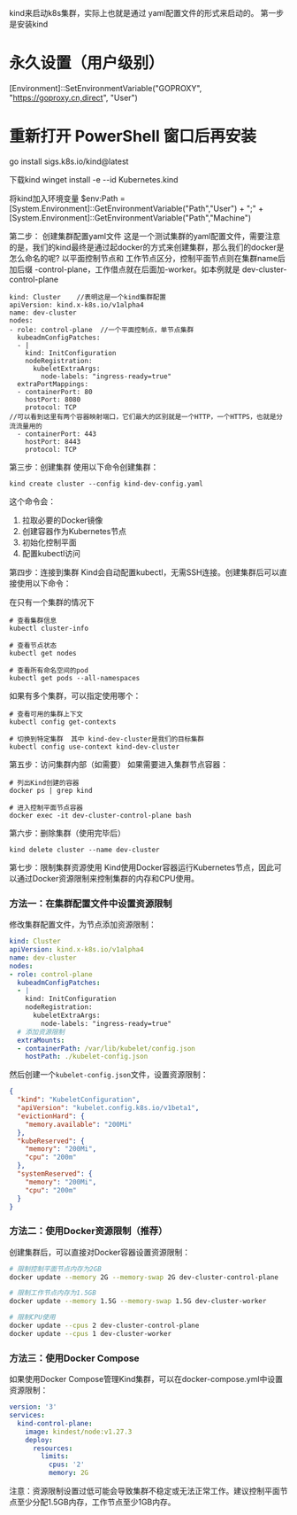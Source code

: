 kind来启动k8s集群，实际上也就是通过 yaml配置文件的形式来启动的。
第一步是安装kind
# 永久设置（用户级别）
[Environment]::SetEnvironmentVariable("GOPROXY", "https://goproxy.cn,direct", "User")

# 重新打开 PowerShell 窗口后再安装
go install sigs.k8s.io/kind@latest

下载kind
winget install -e --id Kubernetes.kind

将kind加入环境变量
$env:Path = [System.Environment]::GetEnvironmentVariable("Path","User") + ";" + [System.Environment]::GetEnvironmentVariable("Path","Machine")


第二步： 创建集群配置yaml文件
这是一个测试集群的yaml配置文件，需要注意的是，我们的kind最终是通过起docker的方式来创建集群，那么我们的docker是怎么命名的呢? 
以平面控制节点和 工作节点区分，控制平面节点则在集群name后加后缀 -control-plane，工作借点就在后面加-worker。如本例就是 dev-cluster-control-plane
```
kind: Cluster    //表明这是一个kind集群配置
apiVersion: kind.x-k8s.io/v1alpha4
name: dev-cluster         
nodes:
- role: control-plane  //一个平面控制点，单节点集群
  kubeadmConfigPatches:
  - |
    kind: InitConfiguration
    nodeRegistration:
      kubeletExtraArgs:
        node-labels: "ingress-ready=true"
  extraPortMappings:
  - containerPort: 80
    hostPort: 8080
    protocol: TCP
//可以看到这里有两个容器映射端口，它们最大的区别就是一个HTTP，一个HTTPS，也就是分流流量用的
  - containerPort: 443
    hostPort: 8443
    protocol: TCP 
```

第三步：创建集群
使用以下命令创建集群：
```
kind create cluster --config kind-dev-config.yaml
```

这个命令会：
1. 拉取必要的Docker镜像
2. 创建容器作为Kubernetes节点
3. 初始化控制平面
4. 配置kubectl访问

第四步：连接到集群
Kind会自动配置kubectl，无需SSH连接。创建集群后可以直接使用以下命令：

在只有一个集群的情况下
```
# 查看集群信息
kubectl cluster-info

# 查看节点状态
kubectl get nodes

# 查看所有命名空间的pod
kubectl get pods --all-namespaces
```

如果有多个集群，可以指定使用哪个：
```
# 查看可用的集群上下文
kubectl config get-contexts

# 切换到特定集群  其中 kind-dev-cluster是我们的目标集群
kubectl config use-context kind-dev-cluster
```

第五步：访问集群内部（如需要）
如果需要进入集群节点容器：
```
# 列出Kind创建的容器
docker ps | grep kind

# 进入控制平面节点容器
docker exec -it dev-cluster-control-plane bash
```

第六步：删除集群（使用完毕后）
```
kind delete cluster --name dev-cluster
```

第七步：限制集群资源使用
Kind使用Docker容器运行Kubernetes节点，因此可以通过Docker资源限制来控制集群的内存和CPU使用。

### 方法一：在集群配置文件中设置资源限制
修改集群配置文件，为节点添加资源限制：

```yaml
kind: Cluster
apiVersion: kind.x-k8s.io/v1alpha4
name: dev-cluster
nodes:
- role: control-plane
  kubeadmConfigPatches:
  - |
    kind: InitConfiguration
    nodeRegistration:
      kubeletExtraArgs:
        node-labels: "ingress-ready=true"
  # 添加资源限制
  extraMounts:
  - containerPath: /var/lib/kubelet/config.json
    hostPath: ./kubelet-config.json
```

然后创建一个`kubelet-config.json`文件，设置资源限制：
```json
{
  "kind": "KubeletConfiguration",
  "apiVersion": "kubelet.config.k8s.io/v1beta1",
  "evictionHard": {
    "memory.available": "200Mi"
  },
  "kubeReserved": {
    "memory": "200Mi",
    "cpu": "200m"
  },
  "systemReserved": {
    "memory": "200Mi",
    "cpu": "200m"
  }
}
```

### 方法二：使用Docker资源限制（推荐）
创建集群后，可以直接对Docker容器设置资源限制：

```bash
# 限制控制平面节点内存为2GB
docker update --memory 2G --memory-swap 2G dev-cluster-control-plane

# 限制工作节点内存为1.5GB
docker update --memory 1.5G --memory-swap 1.5G dev-cluster-worker

# 限制CPU使用
docker update --cpus 2 dev-cluster-control-plane
docker update --cpus 1 dev-cluster-worker
```  

### 方法三：使用Docker Compose
如果使用Docker Compose管理Kind集群，可以在docker-compose.yml中设置资源限制：

```yaml
version: '3'
services:
  kind-control-plane:
    image: kindest/node:v1.27.3
    deploy:
      resources:
        limits:
          cpus: '2'
          memory: 2G
```

注意：资源限制设置过低可能会导致集群不稳定或无法正常工作。建议控制平面节点至少分配1.5GB内存，工作节点至少1GB内存。